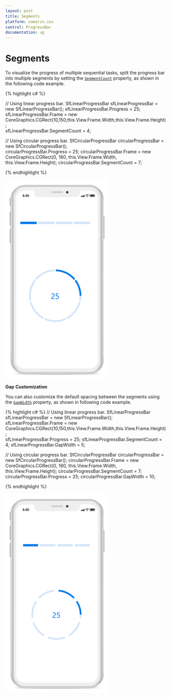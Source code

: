 ```yaml
---
layout: post
title: Segments
platform: xamarin.ios
control: ProgressBar
documentation: ug
---
```

# Segments

To visualize the progress of multiple sequential tasks, split the progress bar into multiple segments by setting the [`SegmentCount`](https://help.syncfusion.com/cr/cref_files/xamarin-ios/Syncfusion.SfProgressBar.iOS~Syncfusion.iOS.ProgressBar.ProgressBarBase~SegmentCount.html) property, as shown in the following code example.

{% highlight c# %}

// Using linear progress bar.
SfLinearProgressBar sfLinearProgressBar = new SfLinearProgressBar(); 
sfLinearProgressBar.Progress = 25;
sfLinearProgressBar.Frame = new CoreGraphics.CGRect(10,150,this.View.Frame.Width,this.View.Frame.Height);  
sfLinearProgressBar.SegmentCount = 4;

// Using circular progress bar.
SfCircularProgressBar circularProgressBar = new SfCircularProgressBar();  
circularProgressBar.Progress = 25;
circularProgressBar.Frame = new CoreGraphics.CGRect(0, 160, this.View.Frame.Width, this.View.Frame.Height);
circularProgressBar.SegmentCount = 7;

{% endhighlight %} 

![](overview_images/Segment.png)

**Gap** **Customization**

You can also customize the default spacing between the segments using the [`GapWidth`](https://help.syncfusion.com/cr/cref_files/xamarin-ios/Syncfusion.SfProgressBar.iOS~Syncfusion.iOS.ProgressBar.ProgressBarBase~GapWidth.html) property, as shown in following code example.

{% highlight c# %}
// Using linear progress bar.
SfLinearProgressBar sfLinearProgressBar = new SfLinearProgressBar(); 
sfLinearProgressBar.Frame = new CoreGraphics.CGRect(10,150,this.View.Frame.Width,this.View.Frame.Height);  
sfLinearProgressBar.Progress = 25;
sfLinearProgressBar.SegmentCount = 4;
sfLinearProgressBar.GapWidth = 5;

// Using circular progress bar.
SfCircularProgressBar circularProgressBar = new SfCircularProgressBar(); 
circularProgressBar.Frame = new CoreGraphics.CGRect(0, 160, this.View.Frame.Width, this.View.Frame.Height);
circularProgressBar.SegmentCount = 7;
circularProgressBar.Progress = 25; 
circularProgressBar.GapWidth = 10;

{% endhighlight %}

![](overview_images/Gap.png)